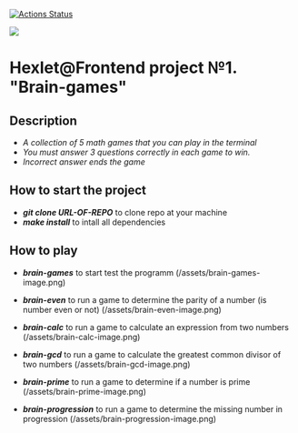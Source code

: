 [![Actions Status](https://github.com/Git-EDO/frontend-project-44/workflows/hexlet-check/badge.svg)](https://github.com/Git-EDO/frontend-project-44/actions)

<a href="https://codeclimate.com/github/Git-EDO/frontend-project-44/maintainability"><img src="https://api.codeclimate.com/v1/badges/7ffae1960859769ac23e/maintainability" /></a>

# Hexlet@Frontend project №1. "Brain-games"

## Description

- *A collection of 5 math games that you can play in the terminal*
- *You must answer 3 questions correctly in each game to win.*
- *Incorrect answer ends the game*

## How to start the project

- _**git clone URL-OF-REPO**_ to clone repo at your machine
- _**make install**_ to intall all dependencies

## How to play

- _**brain-games**_ to start test the programm
(/assets/brain-games-image.png)

- _**brain-even**_ to run a game to determine the parity of a number (is number even or not)
(/assets/brain-even-image.png)

- _**brain-calc**_ to run a game to calculate an expression from two numbers
(/assets/brain-calc-image.png)

- _**brain-gcd**_ to run a game to calculate the greatest common divisor of two numbers
(/assets/brain-gcd-image.png)

- _**brain-prime**_ to run a game to determine if a number is prime
(/assets/brain-prime-image.png)

- _**brain-progression**_ to run a game to determine the missing number in progression
(/assets/brain-progression-image.png)


